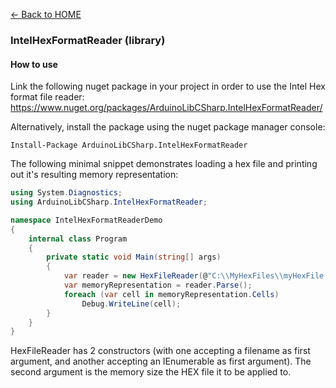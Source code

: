 [<- Back to HOME](../../../)

### IntelHexFormatReader (library) ###

#### How to use ####

Link the following nuget package in your project in order to use the Intel Hex format file reader: https://www.nuget.org/packages/ArduinoLibCSharp.IntelHexFormatReader/

Alternatively, install the package using the nuget package manager console:

```
Install-Package ArduinoLibCSharp.IntelHexFormatReader
```

The following minimal snippet demonstrates loading a hex file and printing out it's resulting memory representation:

```csharp
using System.Diagnostics;
using ArduinoLibCSharp.IntelHexFormatReader;

namespace IntelHexFormatReaderDemo
{
    internal class Program
    {
        private static void Main(string[] args)
        {
            var reader = new HexFileReader(@"C:\\MyHexFiles\\myHexFile.hex", 32768);
            var memoryRepresentation = reader.Parse();
            foreach (var cell in memoryRepresentation.Cells)
                Debug.WriteLine(cell);
        }
    }
}
```
HexFileReader has 2 constructors (with one accepting a filename as first argument, and another accepting an IEnumerable<string> as first argument). The second argument is the memory size the HEX file it to be applied to.
